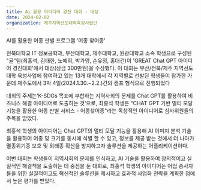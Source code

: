 ```yaml
---
title: Ai 활용 아이디어 경진 대회 - 대상
date: 2024-02-02
organization: 제주지역선도대학육성사업단
---
```


AI를 활용한 어종 판별 프로그램 '어종 찾어종'

<!--more-->

전북대학교 IT 정보공학과, 부산대학교, 제주대학교, 원광대학교 소속 학생으로 구성된 "귤"팀(최홍석, 김태한, 노예희, 박가영, 손유정, 홍대건)이 'GREAT Chat GPT 아이디어 경진대회'에서 대상(상금 300만원)을 수상했다. 이 대회는 부산/전북/제주 지역선도대학 육성사업에 참여하고 있는 13개 대학에서 각 지역별로 선발된 학생들이 참가한 가운데 제주도에서 3박 4일(2024.1.30.~2.2.)간의 캠프 형식으로 진행되었다

대회의 주제는‘K-SDGs 목표에 부합하는 지역사회의 문제를 Chat GPT를 활용하여 비즈니스 해결 아이디어로 도출하는 것’으로, 최홍석 학생은 “CHAT GPT 기반 멀티 모달 기능을 활용한 어종 판별 서비스 - 어종찾어종"라는 독창적인 아이디어로 심사위원들의 주목을 받았다.

최홍석 학생의 아이디어는 Chat GPT의 멀티 모달 기능을 활용해 AI 이미지 분석 기술을 활용하여 어종 및 크기를 동시에 식별 할 수 있고, 정보를 제공 받는 것에서 더 나아가 멸종위기종 보호 및 외래종 확산을 방지하고자 솔루션을 제공하는 어플리케이션이다. 

이번 대회는 학생들이 지역사회의 문제를 인식하고, AI 기술을 활용하여 창의적이고 실질적인 해결책을 도출하는 데 중점을 둔 대회로, 최홍석 학생의 아이디어는 어업 종사자들을 위한 실질적이고도 혁신적인 솔루션을 제시하고 효과적 사업화 전략을 계획한 점에서 높은 평가를 받았다.

